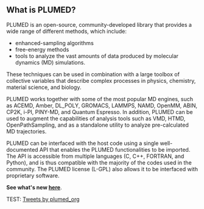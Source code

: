 What is PLUMED?
-----------------------------

PLUMED is an open-source, community-developed library that provides a wide range of different methods, which include:

* enhanced-sampling algorithms
* free-energy methods
* tools to analyze the vast amounts of data produced by molecular dynamics (MD) simulations.

These techniques can be used in combination with a large toolbox of collective variables that describe complex processes in physics, chemistry, material science, and biology. 

PLUMED works together with some of the most popular MD engines, such as ACEMD, Amber, DL_POLY, GROMACS, LAMMPS, NAMD, OpenMM, ABIN, CP2K, i-PI, PINY-MD, and Quantum Espresso. In addition, PLUMED can be used to augment the capabilities of analysis tools such as VMD, HTMD, OpenPathSampling, and as a standalone utility to analyze pre-calculated MD trajectories.

PLUMED can be interfaced with the host code using a single well-documented API that enables the PLUMED functionalities to be imported. The API is accessible from multiple languages (C, C++, FORTRAN, and Python), and is thus compatible with the majority of the codes used in the community. The PLUMED license (L-GPL) also allows it to be interfaced with proprietary software.

**See what's new [here](/news.html)**.

TEST: <a class="twitter-timeline" data-width="500" data-height="200" data-theme="light" href="https://twitter.com/plumed_org?ref_src=twsrc%5Etfw">Tweets by plumed_org</a> <script async src="https://platform.twitter.com/widgets.js" charset="utf-8"></script>

